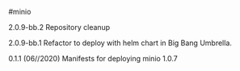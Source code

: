 #minio

2.0.9-bb.2
Repository cleanup

2.0.9-bb.1
Refactor to deploy with helm chart in Big Bang Umbrella.

0.1.1 (06//2020)
Manifests for deploying minio 1.0.7

